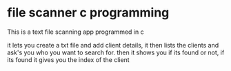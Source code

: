 # file scanner c programming
 This is a text file scanning app programmed in c

it lets you create a txt file and add client details,
it then lists the clients and ask's you who you want to search for.
then it shows you if its found or not, if its found it gives you the index of the client
